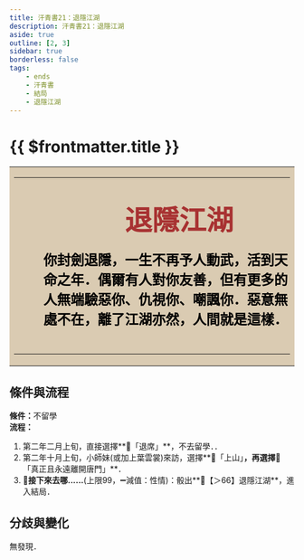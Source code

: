 ```yaml
---
title: 汗青書21：退隱江湖
description: 汗青書21：退隱江湖
aside: true
outline: [2, 3]
sidebar: true
borderless: false
tags:
    - ends
    - 汗青書
    - 結局
    - 退隱江湖
---
```


# {{ $frontmatter.title }}

<table style="text-align:center;">
    <tr>
        <td WIDTH=565 BGCOLOR="#dacbb2">
            <hr><br>
            <font size="7" color="#a83232"><strong>&emsp;&emsp;退隱江湖</strong></font>
            <br>
            <br>
            <font size="5" color="000000">
            <strong>
            &emsp;&emsp;你封劍退隱，一生不再予人動武，活到天<br>
            &emsp;&emsp;命之年．偶爾有人對你友善，但有更多的<br>
            &emsp;&emsp;人無端驗惡你、仇視你、嘲諷你．惡意無<br>
            &emsp;&emsp;處不在，離了江湖亦然，人間就是這樣．<br>
            <br>
            </strong>
            </font>
            <hr>
        </td>
    </tr>
</table>

## 條件與流程

<strong>條件：</strong>不留學<br>
**流程：**<br>
1. 第二年二月上旬，直接選擇**📖「退席」**，不去留學．．
2. 第二年十月上旬，<Girl0Icon :size="`small`">小師妹</Girl0Icon>(或加上<Girl2Icon :size="`small`">葉雲裳</Girl2Icon>)來訪，選擇**📖「上山」**，再選擇**📖「真正且永遠離開唐門」**．
3. **🎲接下來去哪......**(上限99，➖減值：性情)：骰出**🧾【＞66】退隱江湖**，進入結局．


## 分歧與變化
無發現．
